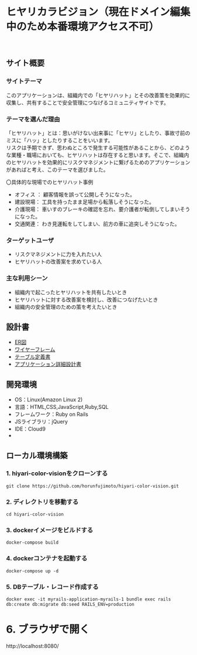 # ヒヤリカラビジョン（現在ドメイン編集中のため本番環境アクセス不可）
​
## サイト概要
### サイトテーマ
このアプリケーションは、組織内での「ヒヤリハット」とその改善策を効果的に収集し、共有することで安全管理につなげるコミュニティサイトです。

### テーマを選んだ理由
「ヒヤリハット」とは：思いがけない出来事に「ヒヤリ」としたり、事故寸前のミスに「ハッ」としたりすることをいいます。<br>
リスクは予期できず、思わぬところで発生する可能性があることから、どのような業種・職場においても、ヒヤリハットは存在すると思います。そこで、組織内のヒヤリハットを効果的にリスクマネジメントに繋げるためのアプリケーションがあればと考え、このテーマを選びました。

〇具体的な現場でのヒヤリハット事例
- オフィス ：
顧客情報を誤って公開しそうになった。
- 建設現場：
工具を持ったまま足場から転落しそうになった。
- 介護現場：
車いすのブレーキの確認を忘れ、要介護者が転倒してしまいそうになった。
- 交通関連：
わき見運転をしてしまい、前方の車に追突しそうになった。

### ターゲットユーザ
- ​リスクマネジメントに力を入れたい人
- ヒヤリハットの改善案を求めている人

### 主な利用シーン
- 組織内で起こったヒヤリハットを共有したいとき
- ヒヤリハットに対する改善案を検討し、改善につなげたいとき
- 組織内の安全管理のための策を考えたいとき
​
## 設計書
- <a href="https://app.diagrams.net/#G1LEKCkGfB3jrvRiZKjx4vBj99lTSqvA6t" target="_blank">ER図</a>
- <a href="https://app.diagrams.net/#G1MKxiq3JTA-0PP2aLgtpUWfnKSx5H73Fz" target="_blank">ワイヤーフレーム</a>
- <a href="https://docs.google.com/spreadsheets/d/18cjYNkvnw-Y11Hge7jnl8g6BHBHD6zC10G_JVxhhjBs/edit#gid=0" target="_blank">テーブル定義書</a>
- <a href="https://docs.google.com/spreadsheets/d/1jgfWGQTVGRKLVipoLx7J7eTWM6_rCRKSo8B03JyyQGE/edit#gid=0" target="_blank">アプリケーション詳細設計書</a>
​
## 開発環境
- OS：Linux(Amazon Linux 2)
- 言語：HTML,CSS,JavaScript,Ruby,SQL
- フレームワーク：Ruby on Rails
- JSライブラリ：jQuery
- IDE：Cloud9
-
## ローカル環境構築
### 1. hiyari-color-visionをクローンする
```
git clone https://github.com/horunfujimoto/hiyari-color-vision.git
```

### 2. ディレクトリを移動する
```
cd hiyari-color-vision
```

### 3. dockerイメージをビルドする
```
docker-compose build
```

### 4. dockerコンテナを起動する
```
docker-compose up -d
```

### 5. DBテーブル・レコード作成する
```
docker exec -it myrails-application-myrails-1 bundle exec rails db:create db:migrate db:seed RAILS_ENV=production
```

# 6. ブラウザで開く
http://localhost:8080/